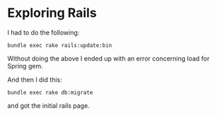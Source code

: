 # Exploring Rails

I had to do the following:

    bundle exec rake rails:update:bin

Without doing the above I ended up with an error concerning load for Spring gem.

And then I did this:

    bundle exec rake db:migrate

and got the initial rails page.

